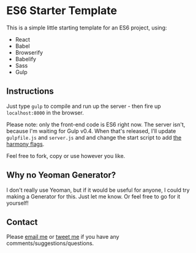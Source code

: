 # ES6 Starter Template

This is a simple little starting template for an ES6 project, using:

 * React
 * Babel
 * Browserify
 * Babelify
 * Sass
 * Gulp

## Instructions

Just type `gulp` to compile and run up the server - then fire up `localhost:8000` in the browser.

Please note: only the front-end code is ES6 right now. The server isn't, because I'm waiting for
Gulp v0.4. When that's released, I'll update `gulpfile.js` and `server.js` and and change the
start script to add [the harmony flags](https://github.com/heroku-examples/node-harmony-example).

Feel free to fork, copy or use however you like.

## Why no Yeoman Generator?

I don't really use Yeoman, but if it would be useful for anyone, I could try making a Generator for this.
Just let me know. Or feel free to go for it yourself!

## Contact

Please [email me](peter.oshaughnessy@gmail.com) or [tweet me](http://twitter.com/poshaughnessy)
if you have any comments/suggestions/questions.


